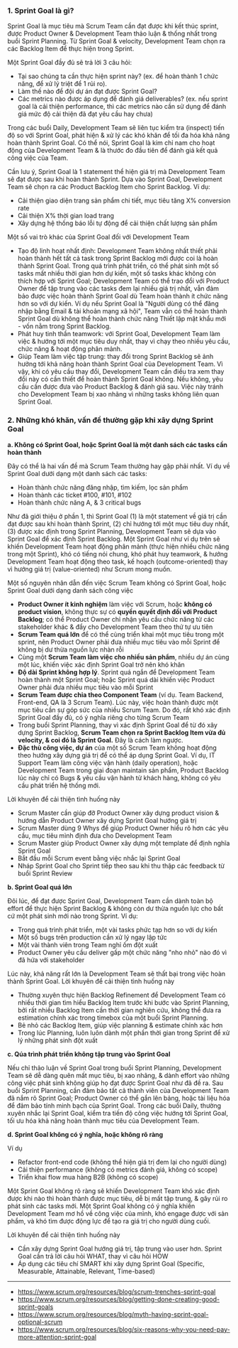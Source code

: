 ### 1. Sprint Goal là gì?
Sprint Goal là mục tiêu mà Scrum Team cần đạt được khi kết thúc sprint, được Product Owner & Development Team thảo luận & thống nhất trong buổi Sprint Planning. Từ Sprint Goal & velocity, Development Team chọn ra các Backlog Item để thực hiện trong Sprint. 

Một Sprint Goal đầy đủ sẽ trả lời 3 câu hỏi:
* Tại sao chúng ta cần thực hiện sprint này? (ex. để hoàn thành 1 chức năng, để xử lý triệt để 1 rủi ro). 
* Làm thế nào để đội dự án đạt được Sprint Goal?
* Các metrics nào được áp dụng để đánh giá deliverables? (ex. nếu sprint goal là cải thiện performance, thì các metrics nào cần sử dụng để đánh giá mức độ cải thiện đã đạt yêu cầu hay chưa)

Trong các buổi Daily, Development Team sẽ liên tục kiểm tra (inspect) tiến độ so với Sprint Goal, phát hiện & xử lý các khó khăn để tối đa hóa khả năng hoàn thành Sprint Goal. Có thể nói, Sprint Goal là kim chỉ nam cho hoạt động của Development Team & là thước đo đầu tiên để đánh giá kết quả công việc của Team. 

Cần lưu ý, Sprint Goal là 1 statement thể hiện giá trị mà Development Team sẽ đạt được sau khi hoàn thành Sprint. Dựa vào Sprint Goal, Development Team sẽ chọn ra các Product Backlog Item cho Sprint Backlog. Ví dụ:
* Cải thiện giao diện trang sản phẩm chi tiết, mục tiêu tăng X% conversion rate  
* Cải thiện X% thời gian load trang 
* Xây dựng hệ thống báo lỗi tự động để cải thiện chất lượng sản phẩm 

Một số vai trò khác của Sprint Goal đối với Development Team 
* Tạo độ linh hoạt nhất định: Development Team không nhất thiết phải hoàn thành hết tất cả task trong Sprint Backlog mới được coi là hoàn thành Sprint Goal. Trong quá trình phát triển, có thể phát sinh một số tasks mất nhiều thời gian hơn dự kiến, một số tasks khác không còn thích hợp với Sprint Goal; Development Team có thể trao đổi với Product Owner để tập trung vào các tasks đem lại nhiều giá trị nhất, vẫn đảm bảo được việc hoàn thành Sprint Goal dù Team hoàn thành ít chức năng hơn so với dự kiến. Ví dụ nếu Sprint Goal là "Người dùng có thể đăng nhập bằng Email & tài khoản mạng xã hội", Team vẫn có thể hoàn thành Sprint Goal dù không thể hoàn thành chức năng Thiết lập mật khẩu mới - vốn nằm trong Sprint Backlog.  
* Phát huy tinh thần teamwork: với Sprint Goal, Development Team làm việc & hướng tới một mục tiêu duy nhất, thay vì chạy theo nhiều yêu cầu, chức năng & hoạt động phân mảnh. 
* Giúp Team làm việc tập trung: thay đổi trong Sprint Backlog sẽ ảnh hưởng tới khả năng hoàn thành Sprint Goal của Development Team. Vì vậy, khi có yêu cầu thay đổi, Development Team cần điều tra xem thay đổi này có cần thiết để hoàn thành Sprint Goal không. Nếu không, yêu cầu cần được đưa vào Product Backlog & đánh giá sau. Việc này tránh cho Development Team bị xao nhãng vì những tasks không liên quan Sprint Goal.

### 2. Những khó khăn, vấn đề thường gặp khi xây dựng Sprint Goal

**a. Không có Sprint Goal, hoặc Sprint Goal là một danh sách các tasks cần hoàn thành** 

Đây có thể là hai vấn đề mà Scrum Team thường hay gặp phải nhất. Ví dụ về Sprint Goal dưới dạng một danh sách các tasks:
* Hoàn thành chức năng đăng nhập, tìm kiếm, lọc sản phẩm  
* Hoàn thành các ticket #100, #101, #102 
* Hoàn thành chức năng A, & 3 critical bugs 

Như đã giới thiệu ở phần 1, thì Sprint Goal (1) là một statement về giá trị cần đạt được sau khi hoàn thành Sprint, (2) chỉ hướng tới một mục tiêu duy nhất, (3) được xác định trong Sprint Planning, Development Team sẽ dựa vào Sprint Goal để xác định Sprint Backlog. Một Sprint Goal như ví dụ trên sẽ khiến Development Team hoạt động phân mảnh (thực hiện nhiều chức năng trong một Sprint), khó có tiếng nói chung, khó phát huy teamwork, & hướng Development Team hoạt động theo task, kế hoạch (outcome-oriented) thay vì hướng giá trị (value-oriented) như Scrum mong muốn. 

Một số nguyên nhân dẫn đến việc Scrum Team không có Sprint Goal, hoặc Sprint Goal dưới dạng danh sách công việc
* **Product Owner ít kinh nghiệm** làm việc với Scrum, hoặc **không có product vision**, không thực sự có **quyền quyết định đối với Product Backlog**; có thể Product Owner chỉ nhận yêu cầu chức năng từ các stakeholder khác & đẩy cho Development Team theo thứ tự ưu tiên 
* **Scrum Team quá lớn** để có thể cùng triển khai một mục tiêu trong một sprint, nên Product Owner phải đưa nhiều mục tiêu vào mỗi Sprint để không bị dư thừa nguồn lực nhàn rỗi
* Cùng một **Scrum Team làm việc cho nhiều sản phẩm**, nhiều dự án cùng một lúc, khiến việc xác định Sprint Goal trở nên khó khăn 
* **Độ dài Sprint không hợp lý**. Sprint quá ngắn để Development Team hoàn thành một Sprint Goal; hoặc Sprint quá dài khiến việc Product Owner phải đưa nhiều mục tiêu vào mỗi Sprint  
* **Scrum Team được chia theo Component Team** (ví dụ. Team Backend, Front-end, QA là 3 Scrum Team). Lúc này, việc hoàn thành được một mục tiêu cần sự góp sức của nhiều Scrum Team. Do đó, rất khó xác định Sprint Goal đầy đủ, có ý nghĩa riêng cho từng Scrum Team 
* Trong buổi Sprint Planning, thay vì xác định Sprint Goal để từ đó xây dựng Sprint Backlog, **Scrum Team chọn ra Sprint Backlog Item vừa đủ velocity, & coi đó là Sprint Goal.** Đây là cách làm ngược. 
* **Đặc thù công việc, dự án** của một số Scrum Team không hoạt động theo hướng xây dựng giá trị để có thể áp dụng Sprint Goal. Ví dụ, IT Support Team làm công việc vận hành (daily operation), hoặc Development Team trong giai đoạn maintain sản phẩm, Product Backlog lúc này chỉ có Bugs & yêu cầu vận hành từ khách hàng, không có yêu cầu phát triển hệ thống mới.  

Lời khuyên để cải thiện tình huống này
* Scrum Master cần giúp đỡ Product Owner xây dựng product vision & hướng dẫn Product Owner xây dựng Sprint Goal hướng giá trị
* Scrum Master dùng 9 Whys để giúp Product Owner hiểu rõ hơn các yêu cầu, mục tiêu mình định đưa cho Development Team 
* Scrum Master giúp Product Owner xây dựng một template để định nghĩa Sprint Goal 
* Bắt đầu mỗi Scrum event bằng việc nhắc lại Sprint Goal 
* Nháp Sprint Goal cho Sprint tiếp theo sau khi thu thập các feedback từ buổi Sprint Review

**b. Sprint Goal quá lớn**

Đôi lúc, để đạt được Sprint Goal, Development Team cần dành toàn bộ effort để thực hiện Sprint Backlog & không còn dư thừa nguồn lực cho bất cứ một phát sinh mới nào trong Sprint. Ví dụ:
* Trong quá trình phát triển, một vài tasks phức tạp hơn so với dự kiến
* Một số bugs trên production cần xử lý ngay lập tức
* Một vài thành viên trong Team nghỉ ốm đột xuất 
* Product Owner yêu cầu deliver gấp một chức năng "nho nhỏ" nào đó vì đã hứa với stakeholder 

Lúc này, khả năng rất lớn là Development Team sẽ thất bại trong việc hoàn thành Sprint Goal. 
Lời khuyên để cải thiện tình huống này
* Thường xuyên thực hiện Backlog Refinement để Development Team có nhiều thời gian tìm hiểu Backlog Item trước khi bước vào Sprint Planning, bởi rất nhiều Backlog Item cần thời gian nghiên cứu, không thể đưa ra estimation chính xác trong timebox của một buổi Sprint Planning.
* Bẻ nhỏ các Backlog Item, giúp việc planning & estimate chính xác hơn 
* Trong lúc Planning, luôn luôn dành một phần thời gian trong Sprint để xử lý những phát sinh đột xuất 

**c. Qúa trình phát triển không tập trung vào Sprint Goal**

Nếu chỉ thảo luận về Sprint Goal trong buổi Sprint Planning, Development Team sẽ dễ dàng quên mất mục tiêu, bị xao nhãng, & dành effort vào những công việc phát sinh không giúp họ đạt được Sprint Goal như đã đề ra. Sau buổi Sprint Planning, cần đảm bảo tất cả thành viên của Development Team đã nắm rõ Sprint Goal; Product Owner có thể gắn lên bảng, hoặc tài liệu hóa để đảm bảo tính minh bạch của Sprint Goal. Trong các buổi Daily, thường xuyên nhắc lại Sprint Goal, kiểm tra tiến độ công việc hướng tới Sprint Goal, tối ưu hóa khả năng hoàn thành mục tiêu của Development Team.

**d. Sprint Goal không có ý nghĩa, hoặc không rõ ràng**

Ví dụ
* Refactor front-end code (không thể hiện giá trị đem lại cho người dùng)
* Cải thiện performance (không có metrics đánh giá, không có scope)
* Triển khai flow mua hàng B2B (không có scope)

Một Sprint Goal không rõ ràng sẽ khiến Development Team khó xác định được khi nào thì hoàn thành được mục tiêu, dễ bị mất tập trung, & gây rủi ro phát sinh các tasks mới. Một Sprint Goal không có ý nghĩa khiến Development Team mơ hồ về công việc của mình, khó engage được với sản phẩm, và khó tìm được động lực để tạo ra giá trị cho người dùng cuối. 

Lời khuyên để cải thiện tình huống này
* Cần xây dựng Sprint Goal hướng giá trị, tập trung vào user hơn. Sprint Goal cần trả lời câu hỏi WHAT, thay vì câu hỏi HOW 
* Áp dụng các tiêu chí SMART khi xây dựng Sprint Goal (Specific, Measurable, Attainable, Relevant, Time-based)


-----


* https://www.scrum.org/resources/blog/scrum-trenches-sprint-goal
* https://www.scrum.org/resources/blog/getting-done-creating-good-sprint-goals
* https://www.scrum.org/resources/blog/myth-having-sprint-goal-optional-scrum
* https://www.scrum.org/resources/blog/six-reasons-why-you-need-pay-more-attention-sprint-goal